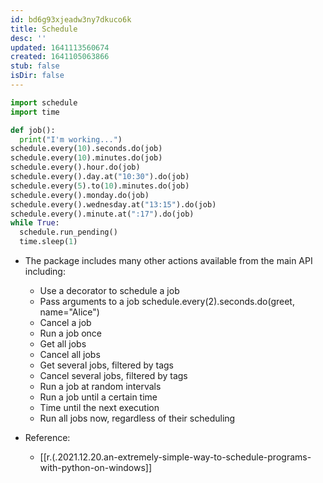 ```yaml
---
id: bd6g93xjeadw3ny7dkuco6k
title: Schedule
desc: ''
updated: 1641113560674
created: 1641105063866
stub: false
isDir: false
---
```



```python
import schedule
import time

def job():
  print("I'm working...")
schedule.every(10).seconds.do(job)
schedule.every(10).minutes.do(job)
schedule.every().hour.do(job)
schedule.every().day.at("10:30").do(job)
schedule.every(5).to(10).minutes.do(job)
schedule.every().monday.do(job)
schedule.every().wednesday.at("13:15").do(job)
schedule.every().minute.at(":17").do(job)
while True:
  schedule.run_pending()
  time.sleep(1)
```

- The package includes many other actions available from the main API including:
  - Use a decorator to schedule a job
  - Pass arguments to a job schedule.every(2).seconds.do(greet, name="Alice")
  - Cancel a job
  - Run a job once
  - Get all jobs
  - Cancel all jobs
  - Get several jobs, filtered by tags
  - Cancel several jobs, filtered by tags
  - Run a job at random intervals
  - Run a job until a certain time
  - Time until the next execution
  - Run all jobs now, regardless of their scheduling

- Reference:
  - [[r.(.2021.12.20.an-extremely-simple-way-to-schedule-programs-with-python-on-windows]]

